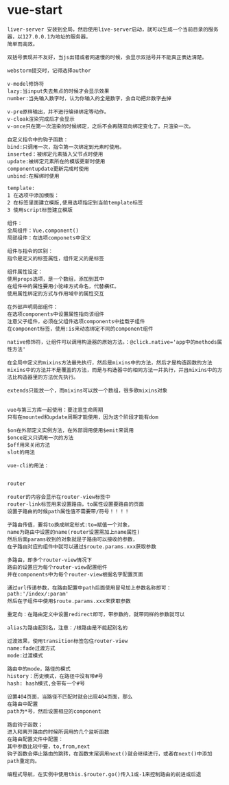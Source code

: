 # vue-start
    liver-server 安装到全局，然后使用live-server启动，就可以生成一个当前目录的服务器，以127.0.0.1为地址的服务器，
    简单而高效。
    
    双括号表现并不友好，当js出错或者网速慢的时候，会显示双括号并不能真正表达清楚。
    
    webstorm提交时，记得选择author
    
    v-model修饰符
    lazy:当input失去焦点的时候才会显示效果
    number:当先输入数字时，认为你输入的全是数字，会自动把非数字去掉
    
    v-pre原样输出，并不进行编译绑定等动作。
    v-cloak渲染完成后才会显示
    v-once只在第一次渲染的时候绑定，之后不会再随双向绑定变化了。只渲染一次。
    
    自定义指令中的钩子函数：
    bind:只调用一次，指令第一次绑定到元素时使用。
    inserted：被绑定元素插入父节点时使用
    update:被绑定元素所在的模版更新时使用
    componentupdate更新完成时使用
    unbind:在解绑时使用
    
    template:
    1 在选项中添加模版：
    2 在标签里面建立模版,使用选项指定到当前template标签
    3 使用script标签建立模版
    
    组件：
    全局组件：Vue.component()
    局部组件：在选项componets中定义
    
    组件与指令的区别：
    指令是定义的标签属性，组件定义的是标签
    
    组件属性设定：
    使用props选项，是一个数组，添加到其中
    在组件中的属性要用小驼峰方式命名，代替横杠。
    使用属性绑定的方式与作用域中的属性交互
    
    在外部声明局部组件：
    在选项components中设置属性指向该组件
    注意父子组件，必须在父组件选项components中挂载子组件
    在component标签，使用:is来动态绑定不同的component组件
    
    native修饰符，让组件可以调用构造器的原始方法。：@click.native='app中的methods属性方法'
    
    在全局中定义的mixins方法最先执行，然后是mixins中的方法，然后才是构造函数的方法
    mixins中的方法并不是覆盖的方法，而是与构造器中的相同方法一并执行，并且mixins中的方法比构造器里的方法优先执行。
    
    extends只能放一个，而mixins可以放一个数组，很多歌mixins对象
    
    
    vue与第三方库一起使用：要注意生命周期
    只有在mounted和update周期才能使用，因为这个阶段才能有dom
    
    $on在外部定义实例方法，在外部调用使用$emit来调用
    $once定义只调用一次的方法
    $off用来关闭方法
    slot的用法
    
    vue-cli的用法：
    
    
    router
    
    router的内容会显示在router-view标签中
    router-link标签用来设置路由，to属性设置要路由的页面
    设置子路由的时候path属性值不需要带/符号！！！！
    
    子路由传值，要将to换成绑定形式:to=赋值一个对象，
    name为路由中设置的name(router设置需加上name属性)
    然后后面params收到的对象就是子路由可以接收的参数，
    在子路由对应的组件中就可以通过$route.params.xxx获取参数
    
    多路由，即多个router-view情况下
    路由的设置应为每个router-view配置组件
    并在components中为每个router-view根据名字配置页面
    
    通过url传递参数，在路由配置中path后面使用冒号加上参数名称即可：path:'/index/:param'
    然后在子组件中使用$route.params.xxx来获取参数
    
    重定向：在路由定义中设置redirect即可，带参数的，就带同样的参数就可以
    
    alias为路由起别名，注意：/根路由是不能起别名的
    
    过渡效果，使用transition标签包住router-view
    name:fade过渡方式
    mode:过渡模式
    
    路由中的mode，路径的模式
    history：历史模式，在路径中没有带#号
    hash: hash模式,会带有一个#号
    
    设置404页面，当路径不匹配时就会出现404页面，那么
    在路由中配置
    path为*号，然后设置相应的component
    
    路由钩子函数；
    进入和离开路由的时候所调用的几个监听函数
    在路由配置文件中配置：
    其中参数比较中要，to,from,next
    钩子函数会停止路由的跳转，在函数末尾调用next()就会继续进行，或者在next()中添加path重定向。
    
    编程式导航，在实例中使用this.$router.go()传入1或-1来控制路由的前进或后退